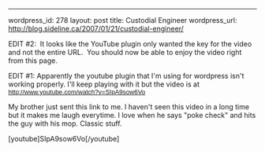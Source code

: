 --- 
wordpress_id: 278
layout: post
title: Custodial Engineer
wordpress_url: http://blog.sideline.ca/2007/01/21/custodial-engineer/

EDIT #2:  It looks like the YouTube plugin only wanted the key for the video and not the entire URL.  You should now be able to enjoy the video right from this page.

EDIT #1: Apparently the youtube plugin that I'm using for wordpress isn't working properly. I'll keep playing with it but the video is at <font face="Arial" size="2"><a href="http://www.youtube.com/watch?v=SIpA9sow6Vo" onclick="return top.js.OpenExtLink(window,event,this)" target="_blank">http://www.youtube.com/watch?v=SIpA9sow6Vo</a></font>

My brother just sent this link to me.  I haven't seen this video in a long time but it makes me laugh everytime.  I love when he says "poke check" and hits the guy with his mop.  Classic stuff.

[youtube]SIpA9sow6Vo[/youtube]
<font face="Arial" size="2"><a href="http://www.youtube.com/watch?v=SIpA9sow6Vo" onclick="return top.js.OpenExtLink(window,event,this)" target="_blank"></a></font>
